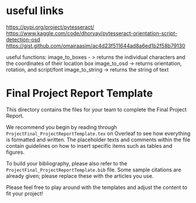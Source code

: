 # useful links

https://pypi.org/project/pytesseract/
https://www.kaggle.com/code/dhorvay/pytesseract-orientation-script-detection-osd
https://gist.github.com/omairaasim/ac4d23f511644ad8a6ed1b2f58b79130

useful functions:
image_to_boxes - > returns the individual characters and the coordinates of their location box
image_to_osd -> returns orientation, rotation, and script/font
image_to_string -> returns the string of text





# Final Project Report Template
This directory contains the files for your team to complete the Final Project Report.

We recommend you begin by reading through `ProjectFinal_ProjectReportTemplate.tex` on Overleaf to see how everything is formatted and written. The placeholder texts and comments within the file contain guidelines on how to insert specific items such as tables and figures.

To build your bibliography, please also refer to the `ProjectFinal_ProjectReportTemplate.bib` file. Some sample citations are already given; please replace these with the articles you use.

Please feel free to play around with the templates and adjust the content to fit your project!